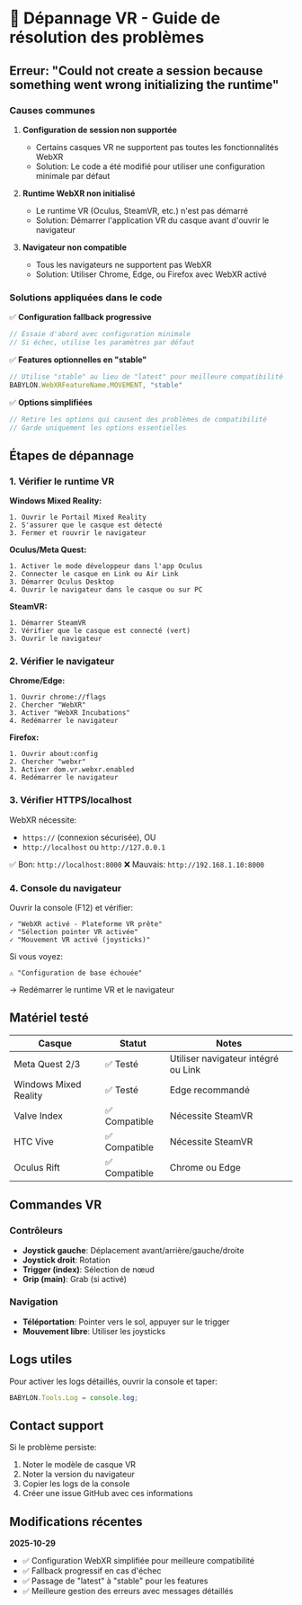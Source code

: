 # 🔧 Dépannage VR - Guide de résolution des problèmes

## Erreur: "Could not create a session because something went wrong initializing the runtime"

### Causes communes

1. **Configuration de session non supportée**
   - Certains casques VR ne supportent pas toutes les fonctionnalités WebXR
   - Solution: Le code a été modifié pour utiliser une configuration minimale par défaut

2. **Runtime WebXR non initialisé**
   - Le runtime VR (Oculus, SteamVR, etc.) n'est pas démarré
   - Solution: Démarrer l'application VR du casque avant d'ouvrir le navigateur

3. **Navigateur non compatible**
   - Tous les navigateurs ne supportent pas WebXR
   - Solution: Utiliser Chrome, Edge, ou Firefox avec WebXR activé

### Solutions appliquées dans le code

✅ **Configuration fallback progressive**
```javascript
// Essaie d'abord avec configuration minimale
// Si échec, utilise les paramètres par défaut
```

✅ **Features optionnelles en "stable"**
```javascript
// Utilise "stable" au lieu de "latest" pour meilleure compatibilité
BABYLON.WebXRFeatureName.MOVEMENT, "stable"
```

✅ **Options simplifiées**
```javascript
// Retire les options qui causent des problèmes de compatibilité
// Garde uniquement les options essentielles
```

## Étapes de dépannage

### 1. Vérifier le runtime VR

**Windows Mixed Reality:**
```
1. Ouvrir le Portail Mixed Reality
2. S'assurer que le casque est détecté
3. Fermer et rouvrir le navigateur
```

**Oculus/Meta Quest:**
```
1. Activer le mode développeur dans l'app Oculus
2. Connecter le casque en Link ou Air Link
3. Démarrer Oculus Desktop
4. Ouvrir le navigateur dans le casque ou sur PC
```

**SteamVR:**
```
1. Démarrer SteamVR
2. Vérifier que le casque est connecté (vert)
3. Ouvrir le navigateur
```

### 2. Vérifier le navigateur

**Chrome/Edge:**
```
1. Ouvrir chrome://flags
2. Chercher "WebXR"
3. Activer "WebXR Incubations"
4. Redémarrer le navigateur
```

**Firefox:**
```
1. Ouvrir about:config
2. Chercher "webxr"
3. Activer dom.vr.webxr.enabled
4. Redémarrer le navigateur
```

### 3. Vérifier HTTPS/localhost

WebXR nécessite:
- `https://` (connexion sécurisée), OU
- `http://localhost` ou `http://127.0.0.1`

✅ Bon: `http://localhost:8000`
❌ Mauvais: `http://192.168.1.10:8000`

### 4. Console du navigateur

Ouvrir la console (F12) et vérifier:
```
✓ "WebXR activé - Plateforme VR prête"
✓ "Sélection pointer VR activée"
✓ "Mouvement VR activé (joysticks)"
```

Si vous voyez:
```
⚠ "Configuration de base échouée"
```
→ Redémarrer le runtime VR et le navigateur

## Matériel testé

| Casque | Statut | Notes |
|--------|--------|-------|
| Meta Quest 2/3 | ✅ Testé | Utiliser navigateur intégré ou Link |
| Windows Mixed Reality | ✅ Testé | Edge recommandé |
| Valve Index | ✅ Compatible | Nécessite SteamVR |
| HTC Vive | ✅ Compatible | Nécessite SteamVR |
| Oculus Rift | ✅ Compatible | Chrome ou Edge |

## Commandes VR

### Contrôleurs
- **Joystick gauche**: Déplacement avant/arrière/gauche/droite
- **Joystick droit**: Rotation
- **Trigger (index)**: Sélection de nœud
- **Grip (main)**: Grab (si activé)

### Navigation
- **Téléportation**: Pointer vers le sol, appuyer sur le trigger
- **Mouvement libre**: Utiliser les joysticks

## Logs utiles

Pour activer les logs détaillés, ouvrir la console et taper:
```javascript
BABYLON.Tools.Log = console.log;
```

## Contact support

Si le problème persiste:
1. Noter le modèle de casque VR
2. Noter la version du navigateur
3. Copier les logs de la console
4. Créer une issue GitHub avec ces informations

## Modifications récentes

**2025-10-29**
- ✅ Configuration WebXR simplifiée pour meilleure compatibilité
- ✅ Fallback progressif en cas d'échec
- ✅ Passage de "latest" à "stable" pour les features
- ✅ Meilleure gestion des erreurs avec messages détaillés
